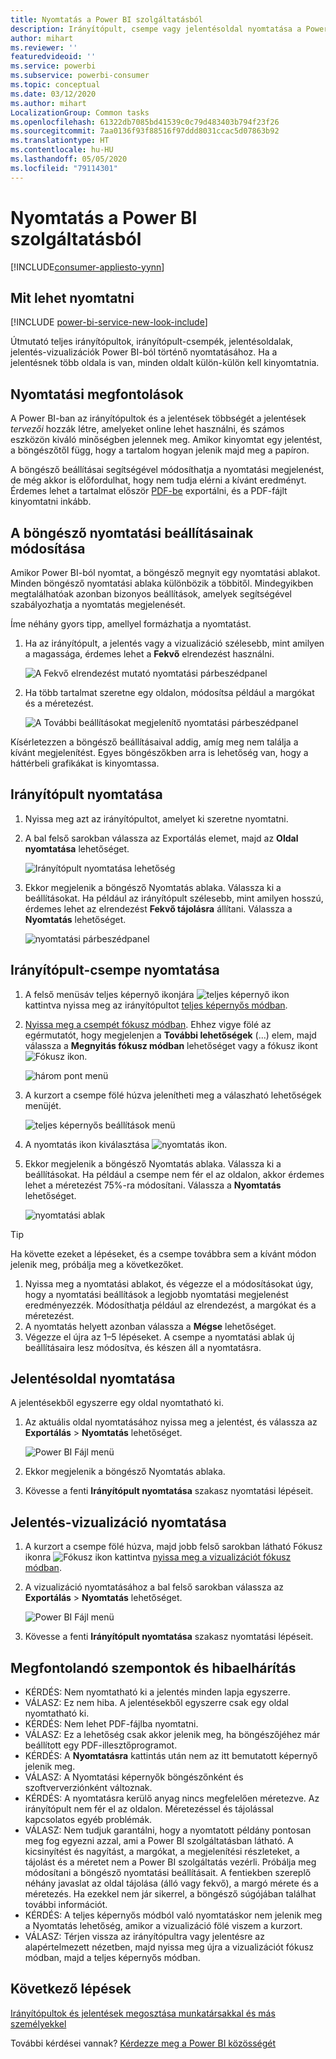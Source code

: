 ```yaml
---
title: Nyomtatás a Power BI szolgáltatásból
description: Irányítópult, csempe vagy jelentésoldal nyomtatása a Power BI szolgáltatásból.
author: mihart
ms.reviewer: ''
featuredvideoid: ''
ms.service: powerbi
ms.subservice: powerbi-consumer
ms.topic: conceptual
ms.date: 03/12/2020
ms.author: mihart
LocalizationGroup: Common tasks
ms.openlocfilehash: 61322db7085bd41539c0c79d483403b794f23f26
ms.sourcegitcommit: 7aa0136f93f88516f97ddd8031ccac5d07863b92
ms.translationtype: HT
ms.contentlocale: hu-HU
ms.lasthandoff: 05/05/2020
ms.locfileid: "79114301"
---
```

# <a name="printing-from-the-power-bi-service"></a>Nyomtatás a Power BI szolgáltatásból

[!INCLUDE[consumer-appliesto-yynn](../includes/consumer-appliesto-yynn.md)]
## <a name="what-can-be-printed"></a>Mit lehet nyomtatni
[!INCLUDE [power-bi-service-new-look-include](../includes/power-bi-service-new-look-include.md)]

Útmutató teljes irányítópultok, irányítópult-csempék, jelentésoldalak, jelentés-vizualizációk Power BI-ból történő nyomtatásához. Ha a jelentésnek több oldala is van, minden oldalt külön-külön kell kinyomtatnia. 

## <a name="printing-considerations"></a>Nyomtatási megfontolások

A Power BI-ban az irányítópultok és a jelentések többségét a jelentések *tervezői* hozzák létre, amelyeket online lehet használni, és számos eszközön kiváló minőségben jelennek meg. Amikor kinyomtat egy jelentést, a böngészőtől függ, hogy a tartalom hogyan jelenik majd meg a papíron. 

A böngésző beállításai segítségével módosíthatja a nyomtatási megjelenést, de még akkor is előfordulhat, hogy nem tudja elérni a kívánt eredményt. Érdemes lehet a tartalmat először [PDF-be](end-user-pdf.md) exportálni, és a PDF-fájlt kinyomtatni inkább. 

## <a name="adjust-your-browser-print-settings"></a>A böngésző nyomtatási beállításainak módosítása
Amikor Power BI-ból nyomtat, a böngésző megnyit egy nyomtatási ablakot. Minden böngésző nyomtatási ablaka különbözik a többitől. Mindegyikben megtalálhatóak azonban bizonyos beállítások, amelyek segítségével szabályozhatja a nyomtatás megjelenését. 

Íme néhány gyors tipp, amellyel formázhatja a nyomtatást.

   > 
1. Ha az irányítópult, a jelentés vagy a vizualizáció szélesebb, mint amilyen a magassága, érdemes lehet a **Fekvő** elrendezést használni. 

   ![A Fekvő elrendezést mutató nyomtatási párbeszédpanel](./media/end-user-print/power-bi-landscape-layout.png)

2. Ha több tartalmat szeretne egy oldalon, módosítsa például a margókat és a méretezést. 

    ![A További beállításokat megjelenítő nyomtatási párbeszédpanel](./media/end-user-print/power-bi-margins.png)

Kísérletezzen a böngésző beállításaival addig, amíg meg nem találja a kívánt megjelenítést. Egyes böngészőkben arra is lehetőség van, hogy a háttérbeli grafikákat is kinyomtassa. 

## <a name="print-a-dashboard"></a>Irányítópult nyomtatása
1. Nyissa meg azt az irányítópultot, amelyet ki szeretne nyomtatni.
2. A bal felső sarokban válassza az Exportálás elemet, majd az **Oldal nyomtatása** lehetőséget.
   
    ![Irányítópult nyomtatása lehetőség](./media/end-user-print/power-bi-dashboard-print.png)

3. Ekkor megjelenik a böngésző Nyomtatás ablaka. Válassza ki a beállításokat. Ha például az irányítópult szélesebb, mint amilyen hosszú, érdemes lehet az elrendezést **Fekvő tájolásra** állítani. Válassza a **Nyomtatás** lehetőséget.
   
    ![nyomtatási párbeszédpanel](./media/end-user-print/power-bi-print-dash.png)

## <a name="print-a-dashboard-tile"></a>Irányítópult-csempe nyomtatása
1. A felső menüsáv teljes képernyő ikonjára ![teljes képernyő ikon](./media/end-user-print/power-bi-full-screen.png) kattintva nyissa meg az irányítópultot [teljes képernyős módban](end-user-focus.md).

3. [Nyissa meg a csempét fókusz módban](end-user-focus.md). Ehhez vigye fölé az egérmutatót, hogy megjelenjen a **További lehetőségek** (...) elem, majd válassza a **Megnyitás fókusz módban** lehetőséget vagy a fókusz ikont ![Fókusz ikon](./media/end-user-print/power-bi-focus-icon.png).
   
    ![három pont menü](./media/end-user-print/power-bi-menu-options.png)

4. A kurzort a csempe fölé húzva jelenítheti meg a válaszható lehetőségek menüjét.
   
    ![teljes képernyős beállítások menü](./media/end-user-print/menu-options-new.png)

4. A nyomtatás ikon kiválasztása ![nyomtatás ikon](./media/end-user-print/print-icon.png).     

5. Ekkor megjelenik a böngésző Nyomtatás ablaka. Válassza ki a beállításokat. Ha például a csempe nem fér el az oldalon, akkor érdemes lehet a méretezést 75%-ra módosítani. Válassza a **Nyomtatás** lehetőséget.

    ![nyomtatási ablak](./media/end-user-print/power-bi-scale.png) 

> [!TIP]
> Ha követte ezeket a lépéseket, és a csempe továbbra sem a kívánt módon jelenik meg, próbálja meg a következőket.
> 1. Nyissa meg a nyomtatási ablakot, és végezze el a módosításokat úgy, hogy a nyomtatási beállítások a legjobb nyomtatási megjelenést eredményezzék. Módosíthatja például az elrendezést, a margókat és a méretezést. 
> 2. A nyomtatás helyett azonban válassza a **Mégse** lehetőséget. 
> 3. Végezze el újra az 1–5 lépéseket. A csempe a nyomtatási ablak új beállításaira lesz módosítva, és készen áll a nyomtatásra.

## <a name="print-a-report-page"></a>Jelentésoldal nyomtatása
A jelentésekből egyszerre egy oldal nyomtatható ki.

1. Az aktuális oldal nyomtatásához nyissa meg a jelentést, és válassza az **Exportálás** > **Nyomtatás** lehetőséget.
   
    ![Power BI Fájl menü](./media/end-user-print/power-bi-report-print.png)
2. Ekkor megjelenik a böngésző Nyomtatás ablaka.

3. Kövesse a fenti **Irányítópult nyomtatása** szakasz nyomtatási lépéseit.
   


## <a name="print-a-report-visual"></a>Jelentés-vizualizáció nyomtatása
1. A kurzort a csempe fölé húzva, majd jobb felső sarokban látható Fókusz ikonra ![Fókusz ikon](./media/end-user-print/power-bi-focus-icon.png) kattintva [nyissa meg a vizualizációt fókusz módban](end-user-focus.md).

2. A vizualizáció nyomtatásához a bal felső sarokban válassza az **Exportálás** > **Nyomtatás** lehetőséget.

    ![Power BI Fájl menü](./media/end-user-print/power-bi-report-print.png)


3. Kövesse a fenti **Irányítópult nyomtatása** szakasz nyomtatási lépéseit.

## <a name="considerations-and-troubleshooting"></a>Megfontolandó szempontok és hibaelhárítás

* KÉRDÉS: Nem nyomtatható ki a jelentés minden lapja egyszerre.    
* VÁLASZ: Ez nem hiba. A jelentésekből egyszerre csak egy oldal nyomtatható ki.
* KÉRDÉS: Nem lehet PDF-fájlba nyomtatni.    
* VÁLASZ: Ez a lehetőség csak akkor jelenik meg, ha böngészőjéhez már beállított egy PDF-illesztőprogramot.    
* KÉRDÉS: A **Nyomtatásra** kattintás után nem az itt bemutatott képernyő jelenik meg.    
* VÁLASZ: A Nyomtatási képernyők böngészőnként és szoftververziónként változnak.
* KÉRDÉS: A nyomtatásra kerülő anyag nincs megfelelően méretezve.  Az irányítópult nem fér el az oldalon. Méretezéssel és tájolással kapcsolatos egyéb problémák.    
* VÁLASZ: Nem tudjuk garantálni, hogy a nyomtatott példány pontosan meg fog egyezni azzal, ami a Power BI szolgáltatásban látható. A kicsinyítést és nagyítást, a margókat, a megjelenítési részleteket, a tájolást és a méretet nem a Power BI szolgáltatás vezérli. Próbálja meg módosítani a böngésző nyomtatási beállításait. A fentiekben szereplő néhány javaslat az oldal tájolása (álló vagy fekvő), a margó mérete és a méretezés. Ha ezekkel nem jár sikerrel, a böngésző súgójában találhat további információt.      
* KÉRDÉS: A teljes képernyős módból való nyomtatáskor nem jelenik meg a Nyomtatás lehetőség, amikor a vizualizáció fölé viszem a kurzort.   
* VÁLASZ: Térjen vissza az irányítópultra vagy jelentésre az alapértelmezett nézetben, majd nyissa meg újra a vizualizációt fókusz módban, majd a teljes képernyős módban. 

## <a name="next-steps"></a>Következő lépések
[Irányítópultok és jelentések megosztása munkatársakkal és más személyekkel](../service-share-dashboards.md)

További kérdései vannak? [Kérdezze meg a Power BI közösségét](https://community.powerbi.com/)


